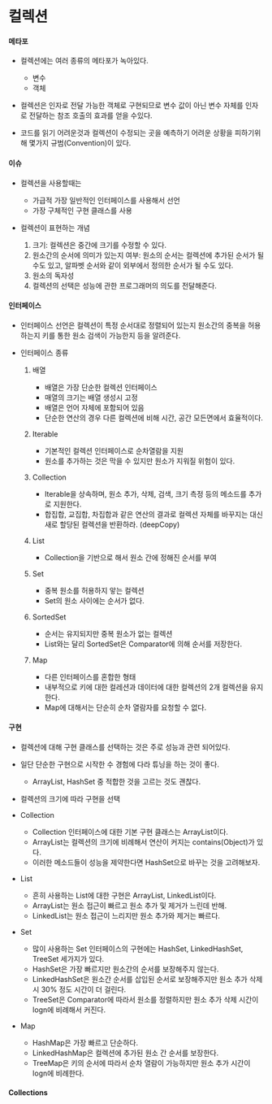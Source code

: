 # 컬렉션



#### 메타포 
- 컬렉션에는 여러 종류의 메타포가 녹아있다.
    - 변수
    - 객체

- 컬렉션은 인자로 전달 가능한 객체로 구현되므로 변수 값이 아닌 변수 자체를 인자로 전달하는 참조 호출의 효과를 얻을 수있다.
- 코드를 읽기 어려운것과 컬렉션이 수정되는 곳을 예측하기 어려운 상황을 피하기위해 몇가지 규범(Convention)이 있다.

#### 이슈
- 컬렉션을 사용할때는
    - 가급적 가장 일반적인 인터페이스를 사용해서 선언
    - 가장 구체적인 구현 클래스를 사용

- 컬렉션이 표현하는 개념
    1. 크기: 컬렉션은 중간에 크기를 수정할 수 있다.
    2. 원소간의 순서에 의미가 있는지 여부: 원소의 순서는 컬렉션에 추가된 순서가 될 수도 있고, 알파벳 순서와 같이 외부에서 정의한 순서가 될 수도 있다.
    3. 원소의 독자성
    4. 컬렉션의 선택은 성능에 관한 프로그래머의 의도를 전달해준다.

#### 인터페이스
- 인터페이스 선언은 컬렉션이 특정 순서대로 정렬되어 있는지 원소간의 중복을 허용하는지 키를 통한 원소 검색이 가능한지 등을 알려준다.

- 인터페이스 종류
    1. 배열
        - 배열은 가장 단순한 컬렉션 인터페이스
        - 매열의 크기는 배열 생성시 고정
        - 배열은 언어 자체에 포함되어 있음
        - 단순한 연산의 경우 다른 컬렉션에 비해 시간, 공간 모든면에서 효율적이다.

    2. Iterable
        - 기본적인 컬렉션 인터페이스로 순차열람을 지원
        - 원소를 추가하는 것은 막을 수 있지만 원소가 지워질 위험이 있다.

    3. Collection
        - Iterable을 상속하며, 원소 추가, 삭제, 검색, 크기 측정 등의 메소드를 추가로 지원한다.
        - 합집합, 교집합, 차집합과 같은 연산의 결과로 컬렉션 자체를 바꾸지는 대신 새로 할당된 컬렉션을 반환하라. (deepCopy)
        
    4. List
        - Collection을 기반으로 해서 원소 간에 정해진 순서를 부여
    
    5. Set
        - 중복 원소를 허용하지 앟는 컬렉션
        - Set의 원소 사이에는 순서가 없다.

    6. SortedSet
        - 순서는 유지되지만 중복 원소가 없는 컬렉션 
        - List와는 달리 SortedSet은 Comparator에 의해 순서를 저장한다.

    7. Map 
        - 다른 인터페이스를 혼합한 형태
        - 내부적으로 키에 대한 컬레션과 데이터에 대한 컬렉션의 2개 컬렉션을 유지한다.
        - Map에 대해서는 단순히 순차 열람자를 요청할 수 없다.


#### 구현
- 컬렉션에 대해 구현 클래스를 선택하는 것은 주로 성능과 관련 되어있다.
- 일단 단순한 구현으로 시작한 수 경험에 다라 튜닝을 하는 것이 좋다.
    - ArrayList, HashSet 중 적합한 것을 고르는 것도 괜찮다.
- 컬렉션의 크기에 따라 구현을 선택

- Collection
    - Collection 인터페이스에 대한 기본 구현 클래스는 ArrayList이다.
    - ArrayList는 컬렉션의 크기에 비례해서 연산이 커지는 contains(Object)가 있다.
    - 이러한 메소드들이 성능을 제약한다면 HashSet으로 바꾸는 것을 고려해보자.

- List
    - 흔히 사용하는 List에 대한 구현은 ArrayList, LinkedList이다.
    - ArrayList는 원소 접근이 빠르고 원소 추가 및 제거가 느린데 반해.
    - LinkedList는 원소 접근이 느리지만 원소 추가와 제거는 빠르다.
    
- Set
    - 많이 사용하는 Set 인터페이스의 구현에는 HashSet, LinkedHashSet, TreeSet 세가지가 있다.
    - HashSet은 가장 빠르지만 원소간의 순서를 보장해주지 않는다.
    - LinkedHashSet은 원소간 순서를 삽입된 순서로 보장해주지만 원소 추가 삭제시 30% 정도 시간이 더 걸린다. 
    - TreeSet은 Comparator에 따라서 원소를 정렬하지만 원소 추가 삭제 시간이 logn에 비례해서 커진다.
- Map
    - HashMap은 가장 빠르고 단순하다.
    - LinkedHashMap은 컬렉션에 추가된 원소 간 순서를 보장한다.
    - TreeMap은 키의 순서에 따라서 순차 열람이 가능하지만 원소 추가 시간이 logn에 비례한다.

#### Collections
